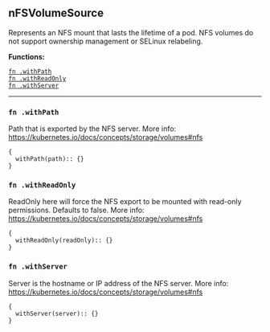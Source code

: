 
## nFSVolumeSource
Represents an NFS mount that lasts the lifetime of a pod. NFS volumes do not support ownership management or SELinux relabeling.

**Functions:**

[`fn .withPath`](#fn-withpath)  
[`fn .withReadOnly`](#fn-withreadonly)  
[`fn .withServer`](#fn-withserver)  

---


### `fn .withPath`
Path that is exported by the NFS server. More info: https://kubernetes.io/docs/concepts/storage/volumes#nfs
```jsonnet
{
  withPath(path):: {}
}
```

### `fn .withReadOnly`
ReadOnly here will force the NFS export to be mounted with read-only permissions. Defaults to false. More info: https://kubernetes.io/docs/concepts/storage/volumes#nfs
```jsonnet
{
  withReadOnly(readOnly):: {}
}
```

### `fn .withServer`
Server is the hostname or IP address of the NFS server. More info: https://kubernetes.io/docs/concepts/storage/volumes#nfs
```jsonnet
{
  withServer(server):: {}
}
```

